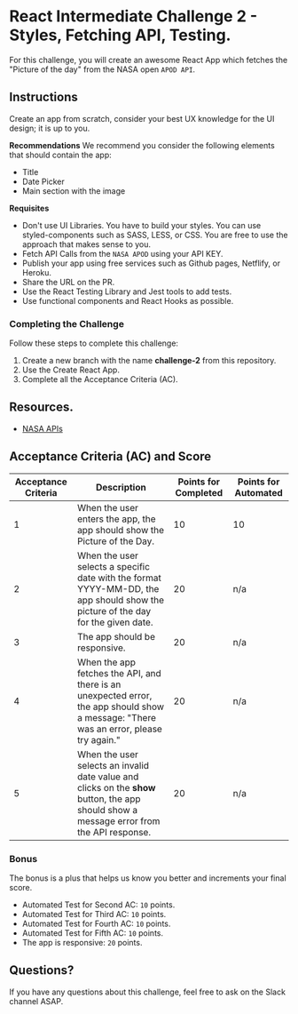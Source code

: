 # React Intermediate Challenge 2 - Styles, Fetching API, Testing.

For this challenge, you will create an awesome React App which fetches the "Picture of the day" from the NASA open `APOD API`.

## Instructions

Create an app from scratch, consider your best UX knowledge for the UI design; it is up to you.

**Recommendations**
We recommend you consider the following elements that should contain the app:

- Title
- Date Picker
- Main section with the image

**Requisites**
- Don't use UI Libraries. You have to build your styles. You can use styled-components such as SASS, LESS, or CSS. You are free to use the approach that makes sense to you.
- Fetch API Calls from the `NASA APOD` using your API KEY.
- Publish your app using free services such as Github pages, Netflify, or Heroku. 
- Share the URL on the PR.
- Use the React Testing Library and Jest tools to add tests.
- Use functional components and React Hooks as possible.

### Completing the Challenge
Follow these steps to complete this challenge:
1. Create a new branch with the name **challenge-2** from this repository.
1. Use the Create React App.
1. Complete all the Acceptance Criteria (AC).



## Resources.

- [NASA APIs](https://api.nasa.gov/)

## Acceptance Criteria (AC) and Score

| Acceptance Criteria | Description                                                                                                                               | Points for Completed | Points for Automated |
|---------------------|-------------------------------------------------------------------------------------------------------------------------------------------|----------------------|----------------------|
| 1               | When the user enters the app, the app should show the Picture of the Day.                                                                 | 10                   | 10                   |
| 2              | When the user selects a specific date with the format YYYY-MM-DD, the app should show the picture of the day for the given date.          | 20                   | n/a                  |
| 3               | The app should be responsive.                                                                                                             | 20                   | n/a                  |
| 4              | When the app fetches the API, and there is an unexpected error, the app should show a message: "There was an error, please try again."    | 20                   | n/a                  |
| 5               | When the user selects an invalid date value and clicks on the **show** button, the app should show a message error from the API response. | 20                   | n/a                  |

### Bonus

The bonus is a plus that helps us know you better and increments your final score.

- Automated Test for Second AC: `10` points.
- Automated Test for Third AC: `10` points.
- Automated Test for Fourth AC: `10` points.
- Automated Test for Fifth AC: `10` points.
- The app is responsive: `20` points.

## Questions?

If you have any questions about this challenge, feel free to ask on the Slack channel ASAP.